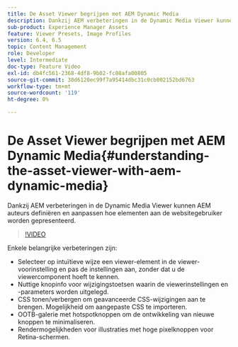 ```yaml
---
title: De Asset Viewer begrijpen met AEM Dynamic Media
description: Dankzij AEM verbeteringen in de Dynamic Media Viewer kunnen AEM auteurs definiëren en aanpassen hoe elementen aan de websitegebruiker worden gepresenteerd.
sub-product: Experience Manager Assets
feature: Viewer Presets, Image Profiles
version: 6.4, 6.5
topic: Content Management
role: Developer
level: Intermediate
doc-type: Feature Video
exl-id: db4fc561-2368-4df8-9b02-fc08afa00805
source-git-commit: 30d6120ec99f7a95414dbc31c0cb002152bd6763
workflow-type: tm+mt
source-wordcount: '119'
ht-degree: 0%

---
```


# De Asset Viewer begrijpen met AEM Dynamic Media{#understanding-the-asset-viewer-with-aem-dynamic-media}

Dankzij AEM verbeteringen in de Dynamic Media Viewer kunnen AEM auteurs definiëren en aanpassen hoe elementen aan de websitegebruiker worden gepresenteerd.

>[!VIDEO](https://video.tv.adobe.com/v/17783?quality=12&learn=on)

Enkele belangrijke verbeteringen zijn:

* Selecteer op intuïtieve wijze een viewer-element in de viewer-voorinstelling en pas de instellingen aan, zonder dat u de viewercomponent hoeft te kennen.
* Nuttige knopinfo voor wijzigingstoetsen waarin de viewerinstellingen en -parameters worden uitgelegd.
* CSS tonen/verbergen om geavanceerde CSS-wijzigingen aan te brengen. Mogelijkheid om aangepaste CSS te importeren.
* OOTB-galerie met hotspotknoppen om de ontwikkeling van nieuwe knoppen te minimaliseren.
* Rendermogelijkheden voor illustraties met hoge pixelknoppen voor Retina-schermen.
